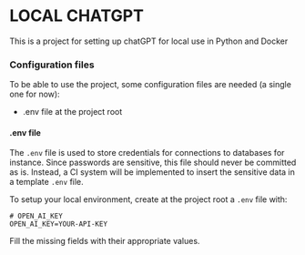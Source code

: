 # LOCAL CHATGPT

This is a project for setting up chatGPT for local use in Python and Docker

### Configuration files
To be able to use the project, some configuration files are needed (a single one for now):
* .env file at the project root

#### .env file
The `.env` file is used to store credentials for connections to databases for instance. Since passwords are sensitive, 
this file should never be committed as is. Instead, a CI system will be implemented to insert the sensitive data in a 
template `.env` file.

To setup your local environment, create at the project root a `.env` file with:
```dotenv
# OPEN_AI_KEY
OPEN_AI_KEY=YOUR-API-KEY
```
Fill the missing fields with their appropriate values.
